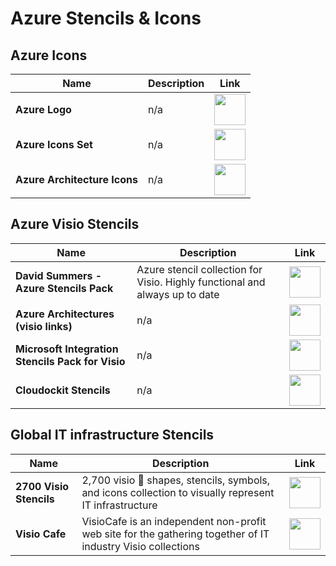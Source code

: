 # Azure Stencils & Icons

## Azure Icons

| Name | Description | Link |
|--|--|--|
| **Azure Logo** | n/a | <a href="https://swimburger.net/blog/azure/azure-has-a-new-logo-but-where-do-you-download-it-here"><img src="https://github.com/jcabeza/azure/blob/main/docs/assets/reshot-icon-link.svg?raw=true" width="50"/></a> |
| **Azure Icons Set** | n/a | <a href="https://code.benco.io/icon-collection/azure-icons/"><img src="https://github.com/jcabeza/azure/blob/main/docs/assets/reshot-icon-link.svg?raw=true" width="50"/></a> |
| **Azure Architecture Icons** | n/a | <a href="https://docs.microsoft.com/en-us/azure/architecture/icons"><img src="https://github.com/jcabeza/azure/blob/main/docs/assets/reshot-icon-link.svg?raw=true" width="50"/></a> |

## Azure Visio Stencils

| Name | Description | Link |
|--|--|--|
| **David Summers - Azure Stencils Pack** | Azure stencil collection for Visio. Highly functional and always up to date | <a href="https://github.com/David-Summers/Azure-Design"><img src="https://github.com/jcabeza/azure/blob/main/docs/assets/reshot-icon-link.svg?raw=true" width="50"/></a> |
| **Azure Architectures (visio links)** | n/a | <a href="https://docs.microsoft.com/en-us/azure/architecture/browse/"><img src="https://github.com/jcabeza/azure/blob/main/docs/assets/reshot-icon-link.svg?raw=true" width="50"/></a> |
| **Microsoft Integration Stencils Pack for Visio** | n/a | <a href="https://github.com/sandroasp/Microsoft-Integration-and-Azure-Stencils-Pack-for-Visio"><img src="https://github.com/jcabeza/azure/blob/main/docs/assets/reshot-icon-link.svg?raw=true" width="50"/></a> |
| **Cloudockit Stencils** | n/a | <a href="https://www.cloudockit.com/azure-aws-google-cloud-visio-stencils-to-build-your-diagrams/"><img src="https://github.com/jcabeza/azure/blob/main/docs/assets/reshot-icon-link.svg?raw=true" width="50"/></a> |

## Global IT infrastructure Stencils

| Name | Description | Link |
|--|--|--|
| **2700 Visio Stencils** | 2,700 visio 🎨 shapes, stencils, symbols, and icons collection to visually represent IT infrastructure | <a href="https://github.com/bhdicaire/visioStencils"><img src="https://github.com/jcabeza/azure/blob/main/docs/assets/reshot-icon-link.svg?raw=true" width="50"/></a> |
| **Visio Cafe** | VisioCafe is an independent non-profit web site for the gathering together of IT industry Visio collections | <a href="http://www.visiocafe.com/index.htm"><img src="https://github.com/jcabeza/azure/blob/main/docs/assets/reshot-icon-link.svg?raw=true" width="50"/></a> | 


